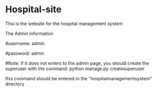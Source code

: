 # Hospital-site
Thsi is the website for the hospital management system

The Admin information

#username: admin

#password: admin


#Note: if it does not enters to the admin page, you should create the superuser with the command: python manage.py createsuperuser

this command should be entered in the "hospitalmanagementsystem" directory
